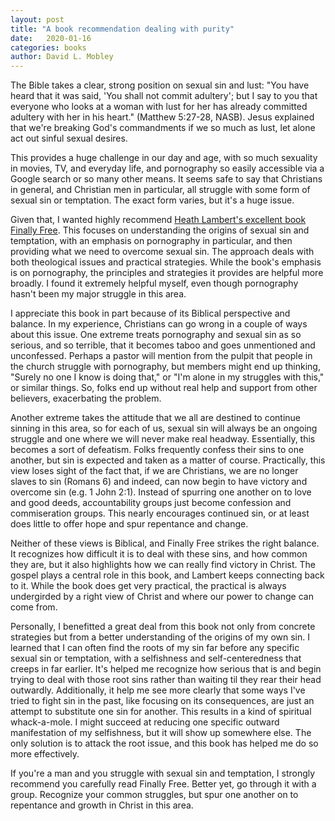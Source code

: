 ```yaml
---
layout: post
title: "A book recommendation dealing with purity"
date:   2020-01-16
categories: books
author: David L. Mobley
---
```

The Bible takes a clear, strong position on sexual sin and lust: "You have heard that it was said, 'You shall not commit adultery'; but I say to you that everyone who looks at a woman with lust for her has already committed adultery with her in his heart." (Matthew 5:27-28, NASB). Jesus explained that we're breaking God's commandments if we so much as lust, let alone act out sinful sexual desires.

This provides a huge challenge in our day and age, with so much sexuality in movies, TV, and everyday life, and pornography so easily accessible via a Google search or so many other means. It seems safe to say that Christians in general, and Christian men in particular, all struggle with some form of sexual sin or temptation. The exact form varies, but it's a huge issue.

Given that, I wanted highly recommend [Heath Lambert's excellent book Finally Free](https://www.amazon.com/Finally-Free-Fighting-Purity-Power/dp/0310499232). This focuses on understanding the origins of sexual sin and temptation, with an emphasis on pornography in particular, and then providing what we need to overcome sexual sin. The approach deals with both theological issues and practical strategies. While the book's emphasis is on pornography, the principles and strategies it provides are helpful more broadly. I found it extremely helpful myself, even though pornography hasn't been my major struggle in this area.

I appreciate this book in part because of its Biblical perspective and balance. In my experience, Christians can go wrong in a couple of ways about this issue. One extreme treats pornography and sexual sin as so serious, and so terrible, that it becomes taboo and goes unmentioned and unconfessed. Perhaps a pastor will mention from the pulpit that people in the church struggle with pornography, but members might end up thinking, "Surely no one I know is doing that," or "I'm alone in my struggles with this," or similar things. So, folks end up without real help and support from other believers, exacerbating the problem.

Another extreme takes the attitude that we all are destined to continue sinning in this area, so for each of us, sexual sin will always be an ongoing struggle and one where we will never make real headway. Essentially, this becomes a sort of defeatism. Folks frequently confess their sins to one another, but sin is expected and taken as a matter of course. Practically, this view loses sight of the fact that, if we are Christians, we are no longer slaves to sin (Romans 6) and indeed, can now begin to have victory and overcome sin (e.g. 1 John 2:1). Instead of spurring one another on to love and good deeds, accountability groups just become confession and commiseration groups. This nearly encourages continued sin, or at least does little to offer hope and spur repentance and change.

Neither of these views is Biblical, and Finally Free strikes the right balance. It recognizes how difficult it is to deal with these sins, and how common they are, but it also highlights how we can really find victory in Christ. The gospel plays a central role in this book, and Lambert keeps connecting back to it. While the book does get very practical, the practical is always undergirded by a right view of Christ and where our power to change can come from.

Personally, I benefitted a great deal from this book not only from concrete strategies but from a better understanding of the origins of my own sin. I learned that I can often find the roots of my sin far before any specific sexual sin or temptation, with a selfishness and self-centeredness that creeps in far earlier. It's helped me recognize how serious that is and begin trying to deal with those root sins rather than waiting til they rear their head outwardly. Additionally, it help me see more clearly that some ways I've tried to fight sin in the past, like focusing on its consequences, are just an attempt to substitute one sin for another. This results in a kind of spiritual whack-a-mole. I might succeed at reducing one specific outward manifestation of my selfishness, but it will show up somewhere else. The only solution is to attack the root issue, and this book has helped me do so more effectively.

If you're a man and you struggle with sexual sin and temptation, I strongly recommend you carefully read Finally Free. Better yet, go through it with a group. Recognize your common struggles, but spur one another on to repentance and growth in Christ in this area.
